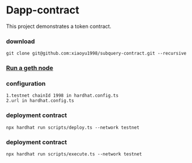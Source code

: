 # Dapp-contract

This project demonstrates a token contract. 

### download
```shell
git clone git@github.com:xiaoyu1998/subquery-contract.git --recursive
```

### [Run a geth node](https://github.com/xiaoyu1998/go-ethereum)


### configuration
```shell
1.testnet chainId 1998 in hardhat.config.ts
2.url in hardhat.config.ts
```

### deployment contract
```shell
npx hardhat run scripts/deploy.ts --network testnet
```

### deployment contract
```shell
npx hardhat run scripts/execute.ts --network testnet
```
